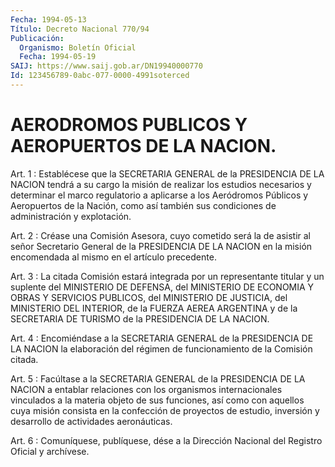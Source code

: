 ```yaml
---
Fecha: 1994-05-13
Título: Decreto Nacional 770/94
Publicación:
  Organismo: Boletín Oficial
  Fecha: 1994-05-19
SAIJ: https://www.saij.gob.ar/DN19940000770
Id: 123456789-0abc-077-0000-4991soterced
---
```

# AERODROMOS PUBLICOS Y AEROPUERTOS DE LA NACION.

<a id="1"></a>
Art. 1 : Establécese que la SECRETARIA GENERAL de la PRESIDENCIA  DE  LA  NACION tendrá a su cargo la misión de realizar los  estudios  necesarios  y  determinar  el  marco  regulatorio  a aplicarse a los  Aeródromos  Públicos  y  Aeropuertos de la Nación, como así también sus condiciones de administración  y  explotación.

<a id="2"></a>
Art. 2 : Créase una Comisión Asesora, cuyo cometido será la de asistir  al señor Secretario General de la PRESIDENCIA DE LA NACION en la misión  encomendada  al  mismo  en  el  artículo  precedente.

<a id="3"></a>
Art. 3 : La citada Comisión estará integrada por un representante  titular y un suplente del MINISTERIO DE DEFENSA, del MINISTERIO  DE  ECONOMIA    Y   OBRAS  Y  SERVICIOS  PUBLICOS,  del MINISTERIO DE JUSTICIA, del MINISTERIO  DEL  INTERIOR, de la FUERZA AEREA ARGENTINA y de la SECRETARIA DE TURISMO  de la PRESIDENCIA DE LA NACION.

<a id="4"></a>
Art. 4 : Encomiéndase a la SECRETARIA GENERAL de la PRESIDENCIA DE LA  NACION  la  elaboración  del régimen de funcionamiento de la Comisión citada.

<a id="5"></a>
Art. 5 : Facúltase a la SECRETARIA GENERAL de la PRESIDENCIA DE LA NACION  a entablar relaciones con los organismos internacionales vinculados a  la  materia  objeto  de  sus  funciones, así como con aquellos  cuya  misión consista en la confección  de  proyectos  de estudio,  inversión   y  desarrollo  de  actividades  aeronáuticas.

<a id="6"></a>
Art. 6 : Comuníquese, publíquese, dése a la Dirección Nacional del Registro Oficial y archívese.